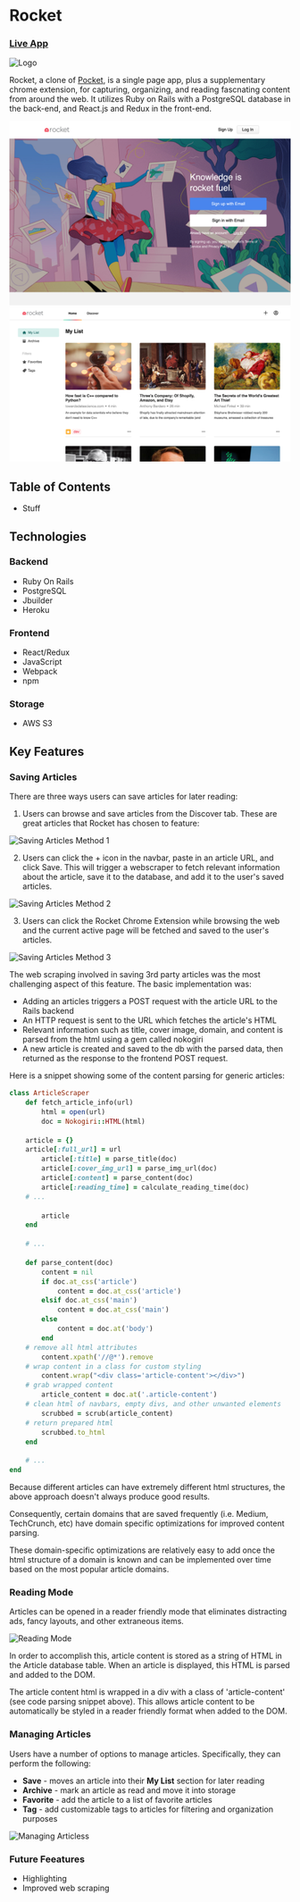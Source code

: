 # Rocket
### [Live App](https://rocket-kb.herokuapp.com/#/)
![Logo](https://github.com/kaycbas/rocket/blob/main/app/assets/images/rocket_logo_2.png)

Rocket, a clone of [Pocket](https://getpocket.com/), is a single page app, plus a supplementary chrome extension, for capturing, organizing, and reading fascnating content from around the web. It utilizes Ruby on Rails with a PostgreSQL database in the back-end, and React.js and Redux in the front-end.

![Landing](https://github.com/kaycbas/rocket/blob/main/app/assets/images/readme/landing.png)
![List](https://github.com/kaycbas/rocket/blob/main/app/assets/images/readme/list.png)


## Table of Contents
- Stuff

## Technologies
### Backend
- Ruby On Rails
- PostgreSQL
- Jbuilder
- Heroku
### Frontend
- React/Redux
- JavaScript
- Webpack
- npm
### Storage
- AWS S3

## Key Features
### Saving Articles
There are three ways users can save articles for later reading:

1. Users can browse and save articles from the Discover tab. These are great articles that Rocket has chosen to feature:

![Saving Articles Method 1](https://github.com/kaycbas/rocket/blob/main/app/assets/images/readme/save_1.gif)

2. Users can click the + icon in the navbar, paste in an article URL, and click Save. This will trigger a webscraper to fetch relevant information about the article, save it to the database, and add it to the user's saved articles.

![Saving Articles Method 2](https://github.com/kaycbas/rocket/blob/main/app/assets/images/readme/save_2.gif)

3. Users can click the Rocket Chrome Extension while browsing the web and the current active page will be fetched and saved to the user's articles.

![Saving Articles Method 3](https://github.com/kaycbas/rocket/blob/main/app/assets/images/readme/save_3.gif)

The web scraping involved in saving 3rd party articles was the most challenging aspect of this feature. The basic implementation was:

- Adding an articles triggers a POST request with the article URL to the Rails backend
- An HTTP request is sent to the URL which fetches the article's HTML
- Relevant information such as title, cover image, domain, and content is parsed from the html using a gem called nokogiri
- A new article is created and saved to the db with the parsed data, then returned as the response to the frontend POST request.

Here is a snippet showing some of the content parsing for generic articles:

```ruby
class ArticleScraper
    def fetch_article_info(url)
        html = open(url)
        doc = Nokogiri::HTML(html)
        
	article = {}
	article[:full_url] = url
        article[:title] = parse_title(doc)
        article[:cover_img_url] = parse_img_url(doc)
        article[:content] = parse_content(doc)
        article[:reading_time] = calculate_reading_time(doc)
	# ...

        article
    end
	
    # ...
	
    def parse_content(doc)
        content = nil
        if doc.at_css('article')
            content = doc.at_css('article')
        elsif doc.at_css('main')
            content = doc.at_css('main')
        else
            content = doc.at('body')
        end
	# remove all html attributes
        content.xpath('//@*').remove 
	# wrap content in a class for custom styling
        content.wrap("<div class='article-content'></div>")
	# grab wrapped content
        article_content = doc.at('.article-content')
	# clean html of navbars, empty divs, and other unwanted elements
        scrubbed = scrub(article_content)
	# return prepared html
        scrubbed.to_html
    end
		
    # ...
end
```

Because different articles can have extremely different html structures, the above approach doesn't always produce good results. 

Consequently, certain domains that are saved frequently (i.e. Medium, TechCrunch, etc) have domain specific optimizations for improved content parsing. 

These domain-specific optimizations are relatively easy to add once the html structure of a domain is known and can be implemented over time based on the most popular article domains.

### Reading Mode
Articles can be opened in a reader friendly mode that eliminates distracting ads, fancy layouts, and other extraneous items.

![Reading Mode](https://github.com/kaycbas/rocket/blob/main/app/assets/images/readme/read.gif)

In order to accomplish this, article content is stored as a string of HTML in the Article database table. When an article is displayed, this HTML is parsed and added to the DOM.

The article content html is wrapped in a div with a class of 'article-content' (see code parsing snippet above). This allows article content to be automatically be styled in a reader friendly format when added to the DOM.

### Managing Articles
Users have a number of options to manage articles. Specifically, they can perform the following:

- **Save** - moves an article into their **My List** section for later reading
- **Archive** - mark an article as read and move it into storage
- **Favorite** - add the article to a list of favorite articles
- **Tag** - add customizable tags to articles for filtering and organization purposes

![Managing Articless](https://github.com/kaycbas/rocket/blob/main/app/assets/images/readme/manage.gif)

### Future Feeatures
- Highlighting
- Improved web scraping
